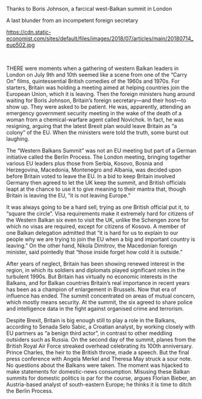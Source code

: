 Thanks to Boris Johnson, a farcical west-Balkan summit in London

A last blunder from an incompetent foreign secretary

https://cdn.static-economist.com/sites/default/files/images/2018/07/articles/main/20180714_eup502.jpg

 

THERE were moments when a gathering of western Balkan leaders in London on July 9th and 10th seemed like a scene from one of the “Carry On” films, quintessential British comedies of the 1960s and 1970s. For starters, Britain was holding a meeting aimed at helping countries join the European Union, which it is leaving. Then the foreign ministers hung around waiting for Boris Johnson, Britain’s foreign secretary—and their host—to show up. They were asked to be patient. He was, apparently, attending an emergency government security meeting in the wake of the death of a woman from a chemical-warfare agent called Novichok. In fact, he was resigning, arguing that the latest Brexit plan would leave Britain as “a colony” of the EU. When the ministers were told the truth, some burst out laughing.

The “Western Balkans Summit” was not an EU meeting but part of a German initiative called the Berlin Process. The London meeting, bringing together various EU leaders plus those from Serbia, Kosovo, Bosnia and Herzegovina, Macedonia, Montenegro and Albania, was decided upon before Britain voted to leave the EU. In a bid to keep Britain involved Germany then agreed to let the UK keep the summit, and British officials leapt at the chance to use it to give meaning to their mantra that, though Britain is leaving the EU, “it is not leaving Europe.”

It was always going to be a hard sell, trying as one British official put it, to “square the circle”. Visa requirements make it extremely hard for citizens of the Western Balkan six even to visit the UK, unlike the Schengen zone for which no visas are required, except for citizens of Kosovo. A member of one Balkan delegation admitted that “it is hard for us to explain to our people why we are trying to join the EU when a big and important country is leaving.” On the other hand, Nikola Dimitrov, the Macedonian foreign minister, said pointedly that “those inside forget how cold it is outside.”

After years of neglect, Britain has been showing renewed interest in the region, in which its soldiers and diplomats played significant roles in the turbulent 1990s. But Britain has virtually no economic interests in the Balkans, and for Balkan countries Britain’s real importance in recent years has been as a champion of enlargement in Brussels. Now that era of influence has ended. The summit concentrated on areas of mutual concern, which mostly means security. At the summit, the six agreed to share police and intelligence data in the fight against organised crime and terrorism.

Despite Brexit, Britain is big enough still to play a role in the Balkans, according to Senada Selo Sabic, a Croatian analyst, by working closely with EU partners as “a benign third actor”, in contrast to other meddling outsiders such as Russia. On the second day of the summit, planes from the British Royal Air Force streaked overhead celebrating its 100th anniversary. Prince Charles, the heir to the British throne, made a speech. But the final press conference with Angela Merkel and Theresa May struck a sour note. No questions about the Balkans were taken. The moment was hijacked to make statements for domestic-news consumption. Misusing these Balkan summits for domestic politics is par for the course, argues Florian Bieber, an Austria-based analyst of south-eastern Europe; he thinks it is time to ditch the Berlin Process.